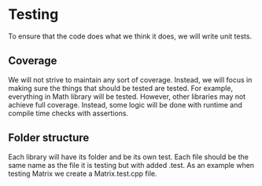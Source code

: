# Testing

To ensure that the code does what we think it does, we will write unit tests. 

## Coverage

We will not strive to maintain any sort of coverage. Instead, we will focus in making sure the things that should be
tested are tested. For example, everything in Math library will be tested. However, other libraries may not achieve full
coverage. Instead, some logic will be done with runtime and compile time checks with assertions. 

## Folder structure

Each library will have its folder and be its own test. Each file should be the same name as the file it is testing but
with added .test. As an example when testing Matrix we create a Matrix.test.cpp file.
